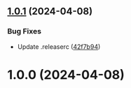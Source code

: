 ## [1.0.1](https://github.com/crimera/semantic-tests/compare/v1.0.0...v1.0.1) (2024-04-08)


### Bug Fixes

* Update .releaserc ([42f7b94](https://github.com/crimera/semantic-tests/commit/42f7b9488851cb3e706517c96cc8a3788f721407))

# 1.0.0 (2024-04-08)
